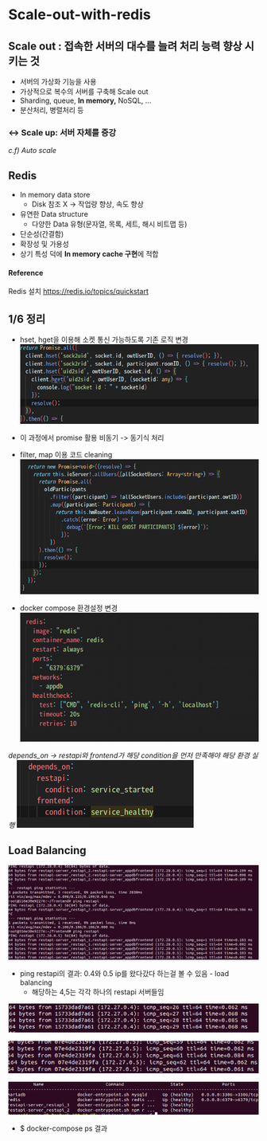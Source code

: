 # Scale-out-with-redis

## Scale out : 접속한 서버의 대수를 늘려 처리 능력 향상 시키는 것

- 서버의 가상화 기능을 사용
- 가상적으로 복수의 서버를 구축해 Scale out
- Sharding, queue, **In memory,** NoSQL, ...
- 분산처리, 병렬처리 등

### ↔ Scale up: 서버 자체를 증강

*c.f) Auto scale*

## Redis

- In memory data store
    - Disk 참조 X → 작업량 향상, 속도 향상
- 유연한 Data structure
    - 다양한 Data 유형(문자열, 목록, 세트, 해시 비트맵 등)
- 단순성(간결함)
- 확장성 및 가용성
- 상기 특성 덕에 **In memory cache 구현**에 적합

#### Reference
Redis 설치 https://redis.io/topics/quickstart


## 1/6 정리
* hset, hget을 이용해 소켓 통신 가능하도록 기존 로직 변경
 <img src = "./images/socketIO.png"><br>

* 이 과정에서 promise 활용 비동기 -> 동기식 처리
* filter, map 이용 코드 cleaning
 <img src = "./images/asyncPromise.png"><br>

* docker compose 환경설정 변경
 <img src = "./images/dockercompose.png"><br>
 
*depends_on -> restapi와 frontend가 해당 condition을 먼저 만족해야 해당 환경 실행*
 <img src = "./images/dependson.png"><br>
 
 ## Load Balancing
 <img src = "./images/loadbalancing.png"><br>
 * ping restapi의 결과: 0.4와 0.5 ip를 왔다갔다 하는걸 볼 수 있음 - load balancing
    * 해당하는 4,5는 각각 하나의 restapi 서버들임
    

 <img src = "./images/restapi1.png"><br>
 
 <img src = "./images/restapi2.png"><br>
 
 
 <img src = "./images/dockercontainer.png"><br>
 * $ docker-compose ps 결과
